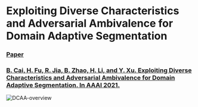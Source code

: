 # Exploiting Diverse Characteristics and Adversarial Ambivalence for Domain Adaptive Segmentation

### [Paper](https://arxiv.org/pdf/2012.05608.pdf)
### [B. Cai, H. Fu, R. Jia, B. Zhao, H. Li, and Y. Xu. Exploiting Diverse Characteristics and Adversarial Ambivalence for Domain Adaptive Segmentation. In AAAI 2021.](https://arxiv.org/pdf/2012.05608.pdf)

![DCAA-overview](./DCAA-overview.png)